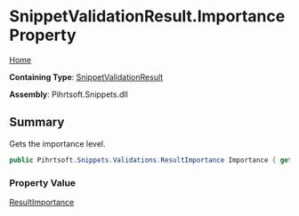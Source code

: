 # SnippetValidationResult\.Importance Property

[Home](../../../../../README.md)

**Containing Type**: [SnippetValidationResult](../README.md)

**Assembly**: Pihrtsoft\.Snippets\.dll

## Summary

Gets the importance level\.

```csharp
public Pihrtsoft.Snippets.Validations.ResultImportance Importance { get; }
```

### Property Value

[ResultImportance](../../ResultImportance/README.md)


